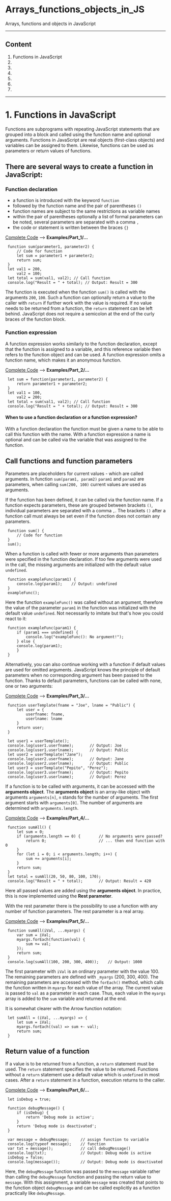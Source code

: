 # Arrays_functions_objects_in_JS

 Arrays, functions and objects in JavaScript

---------------------------------------------

## Content
 1. Functions in JavaScript
 2. 
 3. 
 4. 
 5. 
 6. 
 7. 


---------------------------------------------

# 1. Functions in JavaScript
 Functions are subprograms with repeating JavaScript statements that are grouped into a block and called using the function name and optional arguments. Functions in JavaScript are real objects (first-class objects) and variables can be assigned to them. Likewise, functions can be used as parameters or return values of functions.

## There are several ways to create a function in JavaScript:
### Function declaration

 - a function is introduced with the keyword `function`
 - followed by the function name and the pair of parentheses `()`
 - function names are subject to the same restrictions as variable names
 - within the pair of parentheses optionally a list of formal parameters can be noted, several parameters are separated with a comma `,`
 - the code or statement is written between the braces `{}`

 [Complete Code](https://github.com/BellaMrx/Arrays_functions_objects_in_JS/blob/main/Examples/Part_1/script.js) --> **Examples/Part_1/...** 
   ```
    function sum(parameter1, parameter2) {
        // Code for function
        let sum = parameter1 + parameter2;
        return sum;
    }
    let val1 = 200,
        val2 = 100;
    let total = sum(val1, val2); // Call function
    console.log("Result = " + total); // Output: Result = 300
   ```

The function is executed when the function `sum()` is called with the arguments `200`, `100`. Such a function can optionally return a value to the caller with `return` if further work with the value is required. If no value needs to be returned from a function, the `return` statement can be left behind. JavaScript does not require a semicolon at the end of the curly braces of the function block.


### Function expression

A function expression works similarly to the function declaration, except that the function is assigned to a variable, and this reference variable then refers to the function object and can be used. A function expression omits a function name, which makes it an anonymous function.

 [Complete Code](https://github.com/BellaMrx/Arrays_functions_objects_in_JS/blob/main/Examples/Part_2/script.js) --> **Examples/Part_2/...** 
   ```
    let sum = function(parameter1, parameter2) {
        return parameter1 + parameter2;
    }
    let val1 = 100,
        val2 = 200;
    let total = sum(val1, val2); // Call function
    console.log("Result = " + total); // Output: Result = 300
   ```

#### When to use a function declaration or a function expression?
With a function declaration the function must be given a name to be able to call this function with the name. With a function expression a name is optional and can be called via the variable that was assigned to the function.


## Call functions and function parameters 
Parameters are placeholders for current values - which are called arguments. In function `sum(param1, param2)` `param1` and `param2` are parameters, when calling `sum(200, 100)` current values are used as arguments.

If the function has been defined, it can be called via the function name. If a function expects parameters, these are grouped between brackets `()`, individual parameters are separated with a comma `,`. The brackets `()` after a function call must always be set even if the function does not contain any parameters.

   ```
    function sum() {
        // Code for function
    }
    sum();
   ```

When a function is called with fewer or more arguments than parameters were specified in the function declaration. If too few arguments were used in the call, the missing arguments are initialized with the default value `undefined`.

   ```
    function exampleFunc(param1) {
        console.log(param1);    // Output: undefined
    }
    exampleFunc();
   ```
Here the function `exampleFunc()` was called without an argument, therefore the value of the parameter `param1` in the function was initialized with the default value `undefined`. Not necessarily to imitate but that's how you could react to it:

   ```
    function exampleFunc(param1) {
        if (param1 === undefined) {
            console.log("exampleFunc(): No argument!");
        } else {
        console.log(param1);
        }
    }
   ```

Alternatively, you can also continue working with a function if default values are used for omitted arguments. JavaScript knows the principle of default parameters when no corresponding argument has been passed to the function. Thanks to default parameters, functions can be called with none, one or two arguments:

 [Complete Code](https://github.com/BellaMrx/Arrays_functions_objects_in_JS/blob/main/Examples/Part_3/script.js) --> **Examples/Part_3/...** 
   ```
    function userTemplate(fname = "Joe", lname = "Public") {
        let user = {
            userfname: fname,
            userlname: lname
        }
        return user;
    }

    let user1 = userTemplate();
    console.log(user1.userfname);       // Output: Joe
    console.log(user1.userlname);       // Output: Public
    let user2 = userTemplate("Jane");
    console.log(user2.userfname);       // Output: Jane
    console.log(user2.userlname);       // Output: Public
    let user3 = userTemplate("Pepito", "Perez");
    console.log(user3.userfname);       // Output: Pepito 
    console.log(user3.userlname);       // Output: Perez
   ```

If a function is to be called with arguments, it can be accessed with the **arguments object**. The **arguments object** is an array-like object with arguments `arguments[n]`, `n` stands for the number of arguments. The first argument starts with `arguments[0]`. The number of arguments are determined with `arguments.length`.

 [Complete Code](https://github.com/BellaMrx/Arrays_functions_objects_in_JS/blob/main/Examples/Part_4/script.js) --> **Examples/Part_4/...** 
   ```
    function sumAll() {
        let sum = 0;
        if (arguments.length == 0) {        // No arguments were passed?
            return 0;                       // ... then end function with 0
        }
        for (let i = 0; i < arguments.length; i++) {
            sum += arguments[i];
        }
        return sum;
    }
    let total = sumAll(20, 50, 80, 100, 170);
    console.log("Result = " + total);       // Output: Result = 420
   ```

Here all passed values are added using the **arguments object**. In practice, this is now implemented using the **Rest parameter**.

With the rest parameter there is the possibility to use a function with any number of function parameters. The rest parameter is a real array.

 [Complete Code](https://github.com/BellaMrx/Arrays_functions_objects_in_JS/blob/main/Examples/Part_5/script.js) --> **Examples/Part_5/...** 
   ```
    function sumAll(iVal, ...myargs) {
        var sum = iVal;
        myargs.forEach(function(val) {
            sum += val;
        });
        return sum;
    }
    console.log(sumAll(100, 200, 300, 400));    // Output: 1000
   ```

The first parameter with `iVal` is an ordinary parameter with the value 100. The remaining parameters are defined with `_myargs` (200, 300, 400). The remaining parameters are accessed with the `forEach()` method, which calls the function written in `myargs` for each value of the array. The current value is passed to `val` as a parameter in each case. Thus, each value in the `myargs` array is added to the `sum` variable and returned at the end.

It is somewhat clearer with the Arrow function notation:
   ```
    let sumAll = (iVal, ...myargs) => {
        let sum = iVal;
        myargs.forEach((val) => sum +- val);
        return sum;
    }
   ```

## Return value of a function
If a value is to be returned from a function, a `return` statement must be used. The `return` statement specifies the value to be returned. Functions without a `return` statement use a default value which is `undefined` in most cases. After a `return` statement in a function, execution returns to the caller.

 [Complete Code](https://github.com/BellaMrx/Arrays_functions_objects_in_JS/blob/main/Examples/Part_6/script.js) --> **Examples/Part_6/...** 
   ```
    let isDebug = true;

    function debugMessage() {
        if (isDebug) {
            return 'Debug mode is active';
        }
        return 'Debug mode is deactivated';
    }

    var message = debugMessage;     // assign function to variable
    console.log(typeof message);    // function
    var txt = message();            // call debugMessage()
    console.log(txt);               // Output: Debug mode is active
    isDebug = false;
    console.log(message());         // Output: Debug mode is deactivated
   ```

Here, the `debugMessage` function was passed to the `message` variable rather than calling the `debugMessage` function and passing the return value to `message`. With this assignment, a variable `message` was created that points to the function object `debugMessage` and can be called explicitly as a function practically like `debugMessage`.
